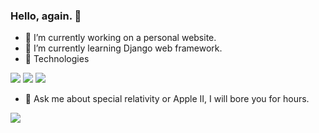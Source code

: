 ### Hello, again. 👋

- 🔭 I’m currently working on a personal website.
- 🌱 I’m currently learning Django web framework.
- :floppy_disk: Technologies  
  
![](https://img.shields.io/badge/-Python-yellow?style=for-the-badge&logo=python) ![](https://img.shields.io/badge/-HTML-important?style=for-the-badge&logo=html5) ![](https://img.shields.io/badge/-CSS-green?style=for-the-badge&logo=css3)
  
- :speech_balloon: Ask me about special relativity or Apple II, I will bore you for hours.

<img src="https://github-readme-stats.vercel.app/api/top-langs?username=igorstalmach&layout=compact"/>

